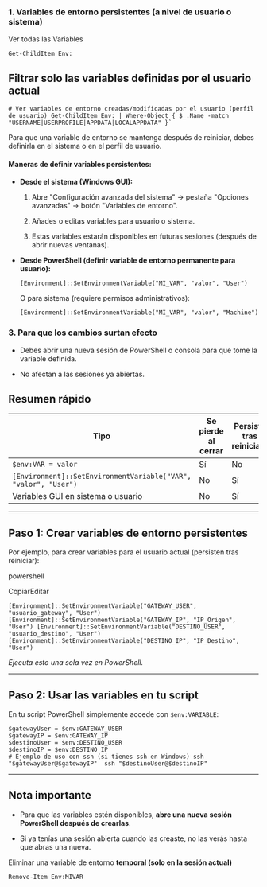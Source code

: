 ### 1. Variables de entorno persistentes (a nivel de usuario o sistema)

Ver todas las Variables 
```
Get-ChildItem Env:
```

##  Filtrar solo las variables definidas por el **usuario actual**


```
# Ver variables de entorno creadas/modificadas por el usuario (perfil de usuario) Get-ChildItem Env: | Where-Object { $_.Name -match "USERNAME|USERPROFILE|APPDATA|LOCALAPPDATA" }`
```


Para que una variable de entorno se mantenga después de reiniciar, debes definirla en el sistema o en el perfil de usuario.

#### Maneras de definir variables persistentes:

- **Desde el sistema (Windows GUI):**
    
    1. Abre "Configuración avanzada del sistema" → pestaña "Opciones avanzadas" → botón "Variables de entorno".
        
    2. Añades o editas variables para usuario o sistema.
        
    3. Estas variables estarán disponibles en futuras sesiones (después de abrir nuevas ventanas).
        
- **Desde PowerShell (definir variable de entorno permanente para usuario):**
    
        
    `[Environment]::SetEnvironmentVariable("MI_VAR", "valor", "User")`
    
    O para sistema (requiere permisos administrativos):
        
    `[Environment]::SetEnvironmentVariable("MI_VAR", "valor", "Machine")`
    
### 3. Para que los cambios surtan efecto

- Debes abrir una nueva sesión de PowerShell o consola para que tome la variable definida.
    
- No afectan a las sesiones ya abiertas.
    


## Resumen rápido

| Tipo                                                            | Se pierde al cerrar | Persiste tras reiniciar? |
| --------------------------------------------------------------- | ------------------- | ------------------------ |
| `$env:VAR = valor`                                              | Sí                  | No                       |
| `[Environment]::SetEnvironmentVariable("VAR", "valor", "User")` | No                  | Sí                       |
| Variables GUI en sistema o usuario                              | No                  | Sí                       |

---

## Paso 1: Crear variables de entorno persistentes

Por ejemplo, para crear variables para el usuario actual (persisten tras reiniciar):

powershell

CopiarEditar

`[Environment]::SetEnvironmentVariable("GATEWAY_USER", "usuario_gateway", "User") [Environment]::SetEnvironmentVariable("GATEWAY_IP", "IP_Origen", "User") [Environment]::SetEnvironmentVariable("DESTINO_USER", "usuario_destino", "User") [Environment]::SetEnvironmentVariable("DESTINO_IP", "IP_Destino", "User")`

_Ejecuta esto una sola vez en PowerShell._

---

## Paso 2: Usar las variables en tu script

En tu script PowerShell simplemente accede con `$env:VARIABLE`:

```
$gatewayUser = $env:GATEWAY_USER 
$gatewayIP = $env:GATEWAY_IP 
$destinoUser = $env:DESTINO_USER 
$destinoIP = $env:DESTINO_IP  
# Ejemplo de uso con ssh (si tienes ssh en Windows) ssh "$gatewayUser@$gatewayIP"  ssh "$destinoUser@$destinoIP"

```
---

## Nota importante

- Para que las variables estén disponibles, **abre una nueva sesión PowerShell después de crearlas**.
    
- Si ya tenías una sesión abierta cuando las creaste, no las verás hasta que abras una nueva.

Eliminar una variable de entorno **temporal (solo en la sesión actual)**

```
Remove-Item Env:MIVAR
```